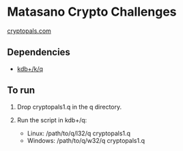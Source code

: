 Matasano Crypto Challenges
==========================

[cryptopals.com](cryptopals.com)

Dependencies
------------
- [kdb+/k/q](http://kx.com/software-download.php)

To run
------
1. Drop cryptopals1.q in the q directory.

2. Run the script in kdb+/q:
	- Linux: /path/to/q/l32/q cryptopals1.q
	- Windows: /path/to/q/w32/q cryptopals1.q